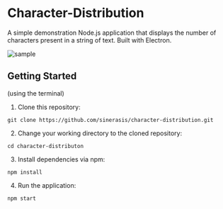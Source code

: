 # Character-Distribution
A simple demonstration Node.js application that displays the number of characters present in a string of text. Built with Electron.

![sample](https://github.com/sinerasis/sharedimages/blob/master/character-distribution/character-distribution-sample.png)

## Getting Started
(using the terminal)
1. Clone this repository:

```
git clone https://github.com/sinerasis/character-distribution.git
```

2. Change your working directory to the cloned repository:

```
cd character-distributon
```

3. Install dependencies via npm:

```
npm install
```

4. Run the application:

```
npm start
```
